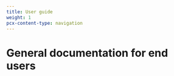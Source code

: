 ```yaml
---
title: User guide
weight: 1
pcx-content-type: navigation
---
```


# General documentation for end users

<DirectoryListing path="/user-guide" />
